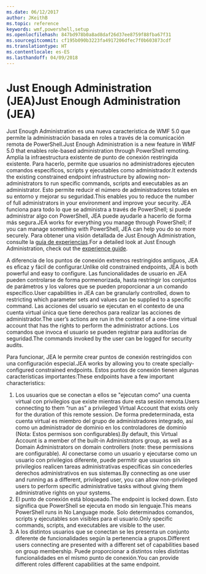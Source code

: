 ```yaml
---
ms.date: 06/12/2017
author: JKeithB
ms.topic: reference
keywords: wmf,powershell,setup
ms.openlocfilehash: 847bd978b0a8ad8daf26d37ee8759f88fba67f31
ms.sourcegitcommit: cf195b090b3223fa4917206dfec7f0b603873cdf
ms.translationtype: HT
ms.contentlocale: es-ES
ms.lasthandoff: 04/09/2018
---
```

# <a name="just-enough-administration-jea"></a><span data-ttu-id="6f025-102">Just Enough Administration (JEA)</span><span class="sxs-lookup"><span data-stu-id="6f025-102">Just Enough Administration (JEA)</span></span>
<span data-ttu-id="6f025-103">Just Enough Administration es una nueva característica de WMF 5.0 que permite la administración basada en roles a través de la comunicación remota de PowerShell.</span><span class="sxs-lookup"><span data-stu-id="6f025-103">Just Enough Administration is a new feature in WMF 5.0 that enables role-based administration through PowerShell remoting.</span></span>  <span data-ttu-id="6f025-104">Amplía la infraestructura existente de punto de conexión restringida existente. Para hacerlo, permite que usuarios no administradores ejecuten comandos específicos, scripts y ejecutables como administrador.</span><span class="sxs-lookup"><span data-stu-id="6f025-104">It extends the existing constrained endpoint infrastructure by allowing non-administrators to run specific commands, scripts and executables as an administrator.</span></span>  <span data-ttu-id="6f025-105">Esto permite reducir el número de administradores totales en su entorno y mejorar su seguridad.</span><span class="sxs-lookup"><span data-stu-id="6f025-105">This enables you to reduce the number of full administrators in your environment and improve your security.</span></span>  <span data-ttu-id="6f025-106">JEA funciona para todo lo que se administra a través de PowerShell; si puede administrar algo con PowerShell, JEA puede ayudarle a hacerlo de forma más segura.</span><span class="sxs-lookup"><span data-stu-id="6f025-106">JEA works for everything you manage through PowerShell; if you can manage something with PowerShell, JEA can help you do so more securely.</span></span>  <span data-ttu-id="6f025-107">Para obtener una visión detallada de Just Enough Administration, consulte la [guía de experiencias](http://aka.ms/JEA).</span><span class="sxs-lookup"><span data-stu-id="6f025-107">For a detailed look at Just Enough Administration, check out the [experience guide](http://aka.ms/JEA).</span></span>

<span data-ttu-id="6f025-108">A diferencia de los puntos de conexión extremos restringidos antiguos, JEA es eficaz y fácil de configurar.</span><span class="sxs-lookup"><span data-stu-id="6f025-108">Unlike old constrained endpoints, JEA is both powerful and easy to configure.</span></span>  <span data-ttu-id="6f025-109">Las funcionalidades de usuario en JEA pueden controlarse de forma pormenorizada, hasta restringir los conjuntos de parámetros y los valores que se pueden proporcionar a un comando específico.</span><span class="sxs-lookup"><span data-stu-id="6f025-109">User capabilities in JEA can be granularly controlled, down to restricting which parameter sets and values can be supplied to a specific command.</span></span> <span data-ttu-id="6f025-110">Las acciones del usuario se ejecutan en el contexto de una cuenta virtual única que tiene derechos para realizar las acciones de administrador.</span><span class="sxs-lookup"><span data-stu-id="6f025-110">The user’s actions are run in the context of a one-time virtual account that has the rights to perform the administrator actions.</span></span>  <span data-ttu-id="6f025-111">Los comandos que invoca el usuario se pueden registrar para auditorías de seguridad.</span><span class="sxs-lookup"><span data-stu-id="6f025-111">The commands invoked by the user can be logged for security audits.</span></span>

<span data-ttu-id="6f025-112">Para funcionar, JEA le permite crear puntos de conexión restringidos con una configuración especial.</span><span class="sxs-lookup"><span data-stu-id="6f025-112">JEA works by allowing you to create specially-configured constrained endpoints.</span></span>  <span data-ttu-id="6f025-113">Estos puntos de conexión tienen algunas características importantes:</span><span class="sxs-lookup"><span data-stu-id="6f025-113">These endpoints have a few important characteristics:</span></span>

1. <span data-ttu-id="6f025-114">Los usuarios que se conectan a ellos se "ejecutan como" una cuenta virtual con privilegios que existe mientras dure esta sesión remota.</span><span class="sxs-lookup"><span data-stu-id="6f025-114">Users connecting to them “run as” a privileged Virtual Account that exists only for the duration of this remote session.</span></span>  <span data-ttu-id="6f025-115">De forma predeterminada, esta cuenta virtual es miembro del grupo de administradores integrado, así como un administrador de dominio en los controladores de dominio (Nota: Estos permisos son configurables).</span><span class="sxs-lookup"><span data-stu-id="6f025-115">By default, this Virtual Account is a member of the built-in Administrators group, as well as a Domain Administrators on domain controllers (note: these permissions are configurable).</span></span> <span data-ttu-id="6f025-116">Al conectarse como un usuario y ejecutarse como un usuario con privilegios diferente, puede permitir que usuarios sin privilegios realicen tareas administrativas específicas sin concederles derechos administrativos en sus sistemas.</span><span class="sxs-lookup"><span data-stu-id="6f025-116">By connecting as one user and running as a different, privileged user, you can allow non-privileged users to perform specific administrative tasks without giving them administrative rights on your systems.</span></span>
2. <span data-ttu-id="6f025-117">El punto de conexión está bloqueado.</span><span class="sxs-lookup"><span data-stu-id="6f025-117">The endpoint is locked down.</span></span>  <span data-ttu-id="6f025-118">Esto significa que PowerShell se ejecuta en modo sin lenguaje.</span><span class="sxs-lookup"><span data-stu-id="6f025-118">This means PowerShell runs in No Language mode.</span></span>  <span data-ttu-id="6f025-119">Solo determinados comandos, scripts y ejecutables son visibles para el usuario.</span><span class="sxs-lookup"><span data-stu-id="6f025-119">Only specific commands, scripts, and executables are visible to the user.</span></span>
3. <span data-ttu-id="6f025-120">A los distintos usuarios que se conectan se les presenta un conjunto diferente de funcionalidades según la pertenencia a grupos.</span><span class="sxs-lookup"><span data-stu-id="6f025-120">Different users connecting are presented with a different set of capabilities based on group membership.</span></span>  <span data-ttu-id="6f025-121">Puede proporcionar a distintos roles distintas funcionalidades en el mismo punto de conexión.</span><span class="sxs-lookup"><span data-stu-id="6f025-121">You can provide different roles different capabilities at the same endpoint.</span></span>